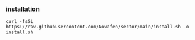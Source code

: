 ### installation
```
curl -fsSL https://raw.githubusercontent.com/Nowafen/sector/main/install.sh -o install.sh
```
